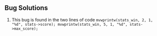 ## Bug Solutions
1. This bug is found in the two lines of code 
`mvwprintw(stats_win, 2, 1, "%d", stats->score);
 mvwprintw(stats_win, 5, 1, "%d", stats->max_score);`
